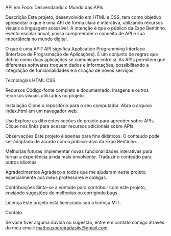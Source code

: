 API em Foco: Desvendando o Mundo das APIs

Descrição
Este projeto, desenvolvido em HTML e CSS, tem como objetivo apresentar o que é uma API de forma clara e interativa, utilizando recursos visuais e linguagem acessível. A intenção é que o público da Expo Bentinho, evento escolar anual, possa compreender o conceito de API e sua importância no mundo digital.

O que é uma API?
API significa Application Programming Interface (Interface de Programação de Aplicações). É um conjunto de regras que define como duas aplicações se comunicam entre si. As APIs permitem que diferentes softwares troquem dados e informações, possibilitando a integração de funcionalidades e a criação de novos serviços.

Tecnologias
HTML
CSS

Recursos
Código-fonte completo e documentado.
Imagens e outros recursos visuais utilizados no projeto.

Instalação
Clone o repositório para o seu computador.
Abra o arquivo index.html em um navegador web.

Uso
Explore as diferentes seções do projeto para aprender sobre APIs.
Clique nos links para acessar recursos adicionais sobre APIs.

Observações
Este projeto é apenas para fins didáticos.
O conteúdo pode ser adaptado de acordo com o público-alvo da Expo Bentinho.

Melhorias futuras
Implementar novas funcionalidades interativas para tornar a experiência ainda mais envolvente.
Traduzir o conteúdo para outros idiomas.

Agradecimentos
Agradeço a todos que me ajudaram neste projeto, especialmente aos meus professores e colegas.

Contribuições
Sinta-se à vontade para contribuir com este projeto, enviando sugestões de melhorias ou corrigindo bugs.

Licença
Este projeto está licenciado sob a licença MIT.

Contato

Se você tiver alguma dúvida ou sugestão, entre em contato comigo através do meu email: matheuspereiradasilv@gmail.com
